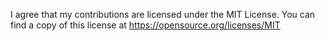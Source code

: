 <!-- Please read the contribution guidelines before submitting a pull request. -->
<!-- By submitting this pull request, you agree that your contributions are
     licensed under the MIT License. -->
<!-- Please acknowledge it by leaving the statement below. -->

I agree that my contributions are licensed under the MIT License.
You can find a copy of this license at https://opensource.org/licenses/MIT
